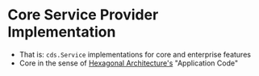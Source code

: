 # Core Service Provider Implementation

- That is: `cds.Service` implementations for core and enterprise features
- Core in the sense of [Hexagonal Architecture's](https://en.wikipedia.org/wiki/Hexagonal_architecture_(software)) "Application Code"
